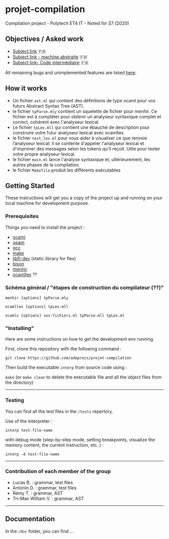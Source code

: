 # projet-compilation

Compilation project - Polytech ET4 IT - Noted for S7 (2020)

## Objectives / Asked work

- [Subject link](./projet_2020-21.pdf) :fr:
- [Subject link - machine abstraite](./ProjetCompilation.pdf) :fr:
- [Subject link- Code intermédiaire](./CodeInt.pdf) :fr:

All remaining bugs and unimplemented features are listed [here](https://github.com/adepreis/projet-compilation/issues).

## How it works

* Un fichier `ast.ml` qui contient des définitions de type ocaml pour vos futurs Abstract Syntax Tree (AST).
* le fichier `tpParse.mly` contient un squelette de fichier pour menhir. Ce fichier est à compléter pour obtenir un analyseur syntaxique complet et correct, cohérent avec l'analyseur lexical.
* Le fichier `tpLex.mll` qui contient une ébauche de description pour construire votre futur analyseur lexical avec ocamllex. 
* le fichier `test_lex.ml` pour vous aider à visualiser ce que renvoie l’analyseur lexical: il se contente d'appeler l'analyseur lexical et d'imprimer des messages selon les tokens qu'il reçoit. Utile pour tester votre propre analyseur lexical.
* le fichier `main.ml` lance l'analyse syntaxique et, ultérieurement, les autres phases de la compilation.
* le fichier `Makefile` produit les différents exécutables

## Getting Started

These instructions will get you a copy of the project up and running on your local machine for development purpose.

### Prerequisites

Things you need to install the project :

- [ocaml](https://ocaml.org/)
- [opam](https://opam.ocaml.org/)
- [gcc](https://gcc.gnu.org/)
- [make](http://www.gnu.org/software/make/)
- [libfl-dev](https://packages.debian.org/fr/jessie/libfl-dev) (static library for flex)
- [bison](https://www.gnu.org/software/bison/)
- [menhir](http://gallium.inria.fr/~fpottier/menhir/)
- [ocamllex](https://caml.inria.fr/pub/docs/manual-ocaml/lexyacc.html) ??

### Schéma général / "étapes de construction du compilateur (??)"

`menhir [options] tpParse.mly`

`ocamllex [options] tpLex.mll`

`ocamlc [options] vos-fichiers.ml tpParse.mll tpLex.ml`


### "Installing"

Here are some instructions on how to get the development env running.

First, clone this repository with the following command :

`git clone https://github.com/adepreis/projet-compilation`

Then build the executable `interp` from source code using :

`make` (or `make clean` to delete the executable file and all the object files from the directory)


---

### Testing

You can find all the test files in the `/tests` repertory.

Use of the interpreter :

`interp test-file-name`

with debug mode (step-by-step mode, setting breakpoints, visualize the memory content, the current instruction, etc..) :

`interp -d test-file-name`

---

### Contribution of each member of the group

- Lucas B. : grammar, test files
- Antonin D. : grammar, test files
- Rémy T. : grammar, AST
- Tri-Man William V. : grammar, AST


---

## Documentation

In the `/doc` folder, you can find ...
